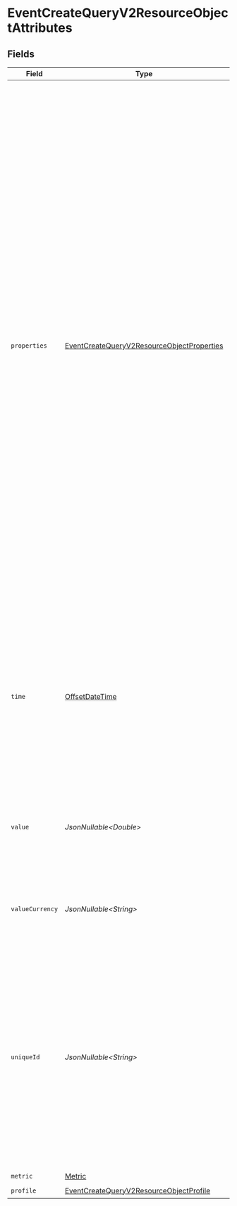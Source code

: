 # EventCreateQueryV2ResourceObjectAttributes


## Fields

| Field                                                                                                                                                                                                                                                                                                                                                                                                                                                                                                                                                                                                 | Type                                                                                                                                                                                                                                                                                                                                                                                                                                                                                                                                                                                                  | Required                                                                                                                                                                                                                                                                                                                                                                                                                                                                                                                                                                                              | Description                                                                                                                                                                                                                                                                                                                                                                                                                                                                                                                                                                                           | Example                                                                                                                                                                                                                                                                                                                                                                                                                                                                                                                                                                                               |
| ----------------------------------------------------------------------------------------------------------------------------------------------------------------------------------------------------------------------------------------------------------------------------------------------------------------------------------------------------------------------------------------------------------------------------------------------------------------------------------------------------------------------------------------------------------------------------------------------------- | ----------------------------------------------------------------------------------------------------------------------------------------------------------------------------------------------------------------------------------------------------------------------------------------------------------------------------------------------------------------------------------------------------------------------------------------------------------------------------------------------------------------------------------------------------------------------------------------------------- | ----------------------------------------------------------------------------------------------------------------------------------------------------------------------------------------------------------------------------------------------------------------------------------------------------------------------------------------------------------------------------------------------------------------------------------------------------------------------------------------------------------------------------------------------------------------------------------------------------- | ----------------------------------------------------------------------------------------------------------------------------------------------------------------------------------------------------------------------------------------------------------------------------------------------------------------------------------------------------------------------------------------------------------------------------------------------------------------------------------------------------------------------------------------------------------------------------------------------------- | ----------------------------------------------------------------------------------------------------------------------------------------------------------------------------------------------------------------------------------------------------------------------------------------------------------------------------------------------------------------------------------------------------------------------------------------------------------------------------------------------------------------------------------------------------------------------------------------------------- |
| `properties`                                                                                                                                                                                                                                                                                                                                                                                                                                                                                                                                                                                          | [EventCreateQueryV2ResourceObjectProperties](../../models/components/EventCreateQueryV2ResourceObjectProperties.md)                                                                                                                                                                                                                                                                                                                                                                                                                                                                                   | :heavy_check_mark:                                                                                                                                                                                                                                                                                                                                                                                                                                                                                                                                                                                    | Properties of this event. Any top level property (that are not objects) can be<br/>used to create segments. The $extra property is a special property. This records any<br/>non-segmentable values that can be referenced later. For example, HTML templates are<br/>useful on a segment but are not used to create a segment. There are limits<br/>placed onto the size of the data present. This must not exceed 5 MB. This must not<br/>exceed 300 event properties. A single string cannot be larger than 100 KB. Each array<br/>must not exceed 4000 elements. The properties cannot contain more than 10 nested levels. | {<br/>"Brand": "Kids Book",<br/>"Categories": [<br/>"Fiction",<br/>"Children"<br/>],<br/>"ProductID": 1111,<br/>"ProductName": "Winnie the Pooh",<br/>"$extra": {<br/>"URL": "http://www.example.com/path/to/product",<br/>"ImageURL": "http://www.example.com/path/to/product/image.png"<br/>}<br/>}                                                                                                                                                                                                                                                                                                 |
| `time`                                                                                                                                                                                                                                                                                                                                                                                                                                                                                                                                                                                                | [OffsetDateTime](https://docs.oracle.com/javase/8/docs/api/java/time/OffsetDateTime.html)                                                                                                                                                                                                                                                                                                                                                                                                                                                                                                             | :heavy_minus_sign:                                                                                                                                                                                                                                                                                                                                                                                                                                                                                                                                                                                    | When this event occurred. By default, the time the request was received will be used.<br/>The time is truncated to the second. The time must be after the year 2000 and can only<br/>be up to 1 year in the future.                                                                                                                                                                                                                                                                                                                                                                                   | 2022-11-08T00:00:00+00:00                                                                                                                                                                                                                                                                                                                                                                                                                                                                                                                                                                             |
| `value`                                                                                                                                                                                                                                                                                                                                                                                                                                                                                                                                                                                               | *JsonNullable\<Double>*                                                                                                                                                                                                                                                                                                                                                                                                                                                                                                                                                                               | :heavy_minus_sign:                                                                                                                                                                                                                                                                                                                                                                                                                                                                                                                                                                                    | A numeric, monetary value to associate with this event. For example, the dollar amount of a purchase.                                                                                                                                                                                                                                                                                                                                                                                                                                                                                                 | 9.99                                                                                                                                                                                                                                                                                                                                                                                                                                                                                                                                                                                                  |
| `valueCurrency`                                                                                                                                                                                                                                                                                                                                                                                                                                                                                                                                                                                       | *JsonNullable\<String>*                                                                                                                                                                                                                                                                                                                                                                                                                                                                                                                                                                               | :heavy_minus_sign:                                                                                                                                                                                                                                                                                                                                                                                                                                                                                                                                                                                    | The ISO 4217 currency code of the value associated with the event.                                                                                                                                                                                                                                                                                                                                                                                                                                                                                                                                    | USD                                                                                                                                                                                                                                                                                                                                                                                                                                                                                                                                                                                                   |
| `uniqueId`                                                                                                                                                                                                                                                                                                                                                                                                                                                                                                                                                                                            | *JsonNullable\<String>*                                                                                                                                                                                                                                                                                                                                                                                                                                                                                                                                                                               | :heavy_minus_sign:                                                                                                                                                                                                                                                                                                                                                                                                                                                                                                                                                                                    | A unique identifier for an event. If the unique_id is repeated for the same<br/>profile and metric, only the first processed event will be recorded. If this is not<br/>present, this will use the time to the second. Using the default, this limits only one<br/>event per profile per second.                                                                                                                                                                                                                                                                                                      |                                                                                                                                                                                                                                                                                                                                                                                                                                                                                                                                                                                                       |
| `metric`                                                                                                                                                                                                                                                                                                                                                                                                                                                                                                                                                                                              | [Metric](../../models/components/Metric.md)                                                                                                                                                                                                                                                                                                                                                                                                                                                                                                                                                           | :heavy_check_mark:                                                                                                                                                                                                                                                                                                                                                                                                                                                                                                                                                                                    | N/A                                                                                                                                                                                                                                                                                                                                                                                                                                                                                                                                                                                                   |                                                                                                                                                                                                                                                                                                                                                                                                                                                                                                                                                                                                       |
| `profile`                                                                                                                                                                                                                                                                                                                                                                                                                                                                                                                                                                                             | [EventCreateQueryV2ResourceObjectProfile](../../models/components/EventCreateQueryV2ResourceObjectProfile.md)                                                                                                                                                                                                                                                                                                                                                                                                                                                                                         | :heavy_check_mark:                                                                                                                                                                                                                                                                                                                                                                                                                                                                                                                                                                                    | N/A                                                                                                                                                                                                                                                                                                                                                                                                                                                                                                                                                                                                   |                                                                                                                                                                                                                                                                                                                                                                                                                                                                                                                                                                                                       |